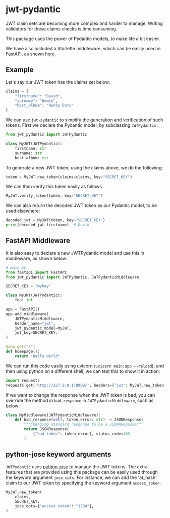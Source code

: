 # jwt-pydantic

JWT claim sets are becoming more complex and harder to manage. Writing validators for these claims checks is time consuming.

This package uses the power of Pydantic models, to make life a bit easier.

We have also included a Starlette middleware, which can be easily used in FastAPI, as shown [here](#fastapi-middleware).

## Example

Let's say our JWT token has the claims set below:
```python
claims = {
    "firstname": "David",
    "surname": "Bowie",
    "best_album": "Hunky Dory"
}
```

We can use `jwt-pydantic` to simplify the generation and verification of such tokens. First we declare the Pydantic model, by subclassing `JWTPydantic`:

```python
from jwt_pydantic import JWTPydantic

class MyJWT(JWTPydantic):
    firstname: str
    surname: str
    best_album: str
```

To generate a new JWT token, using the claims above, we do the following:

```python
token = MyJWT.new_token(claims=claims, key="SECRET_KEY")
```

We can then verify this token easily as follows
```python
MyJWT.verify_token(token, key="SECRET_KEY")
```

We can also return the decoded JWT token as our Pydantic model, to be used elsewhere:
```python
decoded_jwt = MyJWT(token, key="SECRET_KEY")
print(decoded_jwt.firstname)  # David
```

## FastAPI Middleware

It is also easy to declare a new JWTPydantic model and use this in middleware, as shown below.

```python
# main.py
from fastapi import FastAPI
from jwt_pydantic import JWTPydantic, JWTPydanticMiddleware

SECRET_KEY = "mykey"

class MyJWT(JWTPydantic):
    foo: int

app = FastAPI()
app.add_middleware(
    JWTPydanticMiddleware,
    header_name="jwt",
    jwt_pydantic_model=MyJWT,
    jwt_key=SECRET_KEY,
)

@app.get("/")
def homepage():
    return "Hello world"
```

We can run this code easily using uvicorn (`uvicorn main:app --reload`), and then using python on a different shell, we can test this to show it in action:
```python
import requests
requests.get('http://127.0.0.1:8000/', headers={'jwt': MyJWT.new_token({'foo': 1}, 'mykey')})  # b'Hello World'
```

If we want to change the response when the JWT token is bad, you can override the method in `bad_response` in `JWTPydanticMiddleware`, such as below:

```python
class MyMiddleware(JWTPydanticMiddleware):
    def bad_response(self, token_error: str) -> JSONResponse:
        """Changing standard response to be a JSONResponse"""
        return JSONResponse(
            {"bad_token": token_error}, status_code=403
        )
```

## python-jose keyword arguments

`JWTPydantic` uses [python-jose](https://pypi.org/project/python-jose/) to manage the JWT tokens. The extra features that are provided using this package can be easily used through the keyword argument `jose_opts`. For instance, we can add the 'at_hash' claim to our JWT token by specifying the keyword argument `access_token`.

```python
MyJWT.new_token(
    claims,
    SECRET_KEY,
    jose_opts={"access_token": "1234"},
)
```


